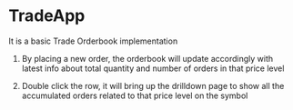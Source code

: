 # TradeApp
It is a basic Trade Orderbook implementation 

1. By placing a new order, the orderbook will update accordingly with latest info about total quantity and number of orders in that price level 

2. Double click the row, it will bring up the drilldown page to show all the accumulated orders related to that price level on the symbol 